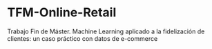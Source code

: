 # TFM-Online-Retail
Trabajo Fin de Máster. Machine Learning aplicado a la fidelización de clientes: un caso práctico con datos de e-commerce
